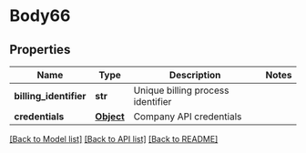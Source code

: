 # Body66

## Properties
Name | Type | Description | Notes
------------ | ------------- | ------------- | -------------
**billing_identifier** | **str** | Unique billing process identifier | 
**credentials** | [**Object**](Object.md) | Company API credentials | 

[[Back to Model list]](../README.md#documentation-for-models) [[Back to API list]](../README.md#documentation-for-api-endpoints) [[Back to README]](../README.md)

